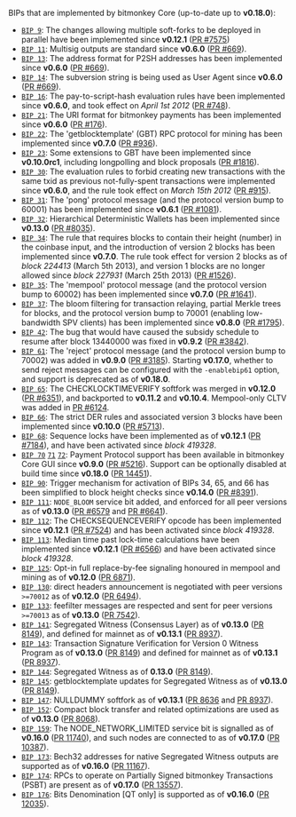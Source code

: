 BIPs that are implemented by bitmonkey Core (up-to-date up to **v0.18.0**):

* [`BIP 9`](https://github.com/bitmonkey/bips/blob/master/bip-0009.mediawiki): The changes allowing multiple soft-forks to be deployed in parallel have been implemented since **v0.12.1**  ([PR #7575](https://github.com/bitmonkey/bitmonkey/pull/7575))
* [`BIP 11`](https://github.com/bitmonkey/bips/blob/master/bip-0011.mediawiki): Multisig outputs are standard since **v0.6.0** ([PR #669](https://github.com/bitmonkey/bitmonkey/pull/669)).
* [`BIP 13`](https://github.com/bitmonkey/bips/blob/master/bip-0013.mediawiki): The address format for P2SH addresses has been implemented since **v0.6.0** ([PR #669](https://github.com/bitmonkey/bitmonkey/pull/669)).
* [`BIP 14`](https://github.com/bitmonkey/bips/blob/master/bip-0014.mediawiki): The subversion string is being used as User Agent since **v0.6.0** ([PR #669](https://github.com/bitmonkey/bitmonkey/pull/669)).
* [`BIP 16`](https://github.com/bitmonkey/bips/blob/master/bip-0016.mediawiki): The pay-to-script-hash evaluation rules have been implemented since **v0.6.0**, and took effect on *April 1st 2012* ([PR #748](https://github.com/bitmonkey/bitmonkey/pull/748)).
* [`BIP 21`](https://github.com/bitmonkey/bips/blob/master/bip-0021.mediawiki): The URI format for bitmonkey payments has been implemented since **v0.6.0** ([PR #176](https://github.com/bitmonkey/bitmonkey/pull/176)).
* [`BIP 22`](https://github.com/bitmonkey/bips/blob/master/bip-0022.mediawiki): The 'getblocktemplate' (GBT) RPC protocol for mining has been implemented since **v0.7.0** ([PR #936](https://github.com/bitmonkey/bitmonkey/pull/936)).
* [`BIP 23`](https://github.com/bitmonkey/bips/blob/master/bip-0023.mediawiki): Some extensions to GBT have been implemented since **v0.10.0rc1**, including longpolling and block proposals ([PR #1816](https://github.com/bitmonkey/bitmonkey/pull/1816)).
* [`BIP 30`](https://github.com/bitmonkey/bips/blob/master/bip-0030.mediawiki): The evaluation rules to forbid creating new transactions with the same txid as previous not-fully-spent transactions were implemented since **v0.6.0**, and the rule took effect on *March 15th 2012* ([PR #915](https://github.com/bitmonkey/bitmonkey/pull/915)).
* [`BIP 31`](https://github.com/bitmonkey/bips/blob/master/bip-0031.mediawiki): The 'pong' protocol message (and the protocol version bump to 60001) has been implemented since **v0.6.1** ([PR #1081](https://github.com/bitmonkey/bitmonkey/pull/1081)).
* [`BIP 32`](https://github.com/bitmonkey/bips/blob/master/bip-0032.mediawiki): Hierarchical Deterministic Wallets has been implemented since **v0.13.0** ([PR #8035](https://github.com/bitmonkey/bitmonkey/pull/8035)).
* [`BIP 34`](https://github.com/bitmonkey/bips/blob/master/bip-0034.mediawiki): The rule that requires blocks to contain their height (number) in the coinbase input, and the introduction of version 2 blocks has been implemented since **v0.7.0**. The rule took effect for version 2 blocks as of *block 224413* (March 5th 2013), and version 1 blocks are no longer allowed since *block 227931* (March 25th 2013) ([PR #1526](https://github.com/bitmonkey/bitmonkey/pull/1526)).
* [`BIP 35`](https://github.com/bitmonkey/bips/blob/master/bip-0035.mediawiki): The 'mempool' protocol message (and the protocol version bump to 60002) has been implemented since **v0.7.0** ([PR #1641](https://github.com/bitmonkey/bitmonkey/pull/1641)).
* [`BIP 37`](https://github.com/bitmonkey/bips/blob/master/bip-0037.mediawiki): The bloom filtering for transaction relaying, partial Merkle trees for blocks, and the protocol version bump to 70001 (enabling low-bandwidth SPV clients) has been implemented since **v0.8.0** ([PR #1795](https://github.com/bitmonkey/bitmonkey/pull/1795)).
* [`BIP 42`](https://github.com/bitmonkey/bips/blob/master/bip-0042.mediawiki): The bug that would have caused the subsidy schedule to resume after block 13440000 was fixed in **v0.9.2** ([PR #3842](https://github.com/bitmonkey/bitmonkey/pull/3842)).
* [`BIP 61`](https://github.com/bitmonkey/bips/blob/master/bip-0061.mediawiki): The 'reject' protocol message (and the protocol version bump to 70002) was added in **v0.9.0** ([PR #3185](https://github.com/bitmonkey/bitmonkey/pull/3185)). Starting **v0.17.0**, whether to send reject messages can be configured with the `-enablebip61` option, and support is deprecated as of **v0.18.0**.
* [`BIP 65`](https://github.com/bitmonkey/bips/blob/master/bip-0065.mediawiki): The CHECKLOCKTIMEVERIFY softfork was merged in **v0.12.0** ([PR #6351](https://github.com/bitmonkey/bitmonkey/pull/6351)), and backported to **v0.11.2** and **v0.10.4**. Mempool-only CLTV was added in [PR #6124](https://github.com/bitmonkey/bitmonkey/pull/6124).
* [`BIP 66`](https://github.com/bitmonkey/bips/blob/master/bip-0066.mediawiki): The strict DER rules and associated version 3 blocks have been implemented since **v0.10.0** ([PR #5713](https://github.com/bitmonkey/bitmonkey/pull/5713)).
* [`BIP 68`](https://github.com/bitmonkey/bips/blob/master/bip-0068.mediawiki): Sequence locks have been implemented as of **v0.12.1**  ([PR #7184](https://github.com/bitmonkey/bitmonkey/pull/7184)), and have been activated since *block 419328*.
* [`BIP 70`](https://github.com/bitmonkey/bips/blob/master/bip-0070.mediawiki) [`71`](https://github.com/bitmonkey/bips/blob/master/bip-0071.mediawiki) [`72`](https://github.com/bitmonkey/bips/blob/master/bip-0072.mediawiki): Payment Protocol support has been available in bitmonkey Core GUI since **v0.9.0** ([PR #5216](https://github.com/bitmonkey/bitmonkey/pull/5216)). Support can be optionally disabled at build time since **v0.18.0** ([PR 14451](https://github.com/bitmonkey/bitmonkey/pull/14451)).
* [`BIP 90`](https://github.com/bitmonkey/bips/blob/master/bip-0090.mediawiki): Trigger mechanism for activation of BIPs 34, 65, and 66 has been simplified to block height checks since **v0.14.0** ([PR #8391](https://github.com/bitmonkey/bitmonkey/pull/8391)).
* [`BIP 111`](https://github.com/bitmonkey/bips/blob/master/bip-0111.mediawiki): `NODE_BLOOM` service bit added, and enforced for all peer versions as of **v0.13.0** ([PR #6579](https://github.com/bitmonkey/bitmonkey/pull/6579) and [PR #6641](https://github.com/bitmonkey/bitmonkey/pull/6641)).
* [`BIP 112`](https://github.com/bitmonkey/bips/blob/master/bip-0112.mediawiki): The CHECKSEQUENCEVERIFY opcode has been implemented since **v0.12.1** ([PR #7524](https://github.com/bitmonkey/bitmonkey/pull/7524)) and has been activated since *block 419328*.
* [`BIP 113`](https://github.com/bitmonkey/bips/blob/master/bip-0113.mediawiki): Median time past lock-time calculations have been implemented since **v0.12.1** ([PR #6566](https://github.com/bitmonkey/bitmonkey/pull/6566)) and have been activated since *block 419328*.
* [`BIP 125`](https://github.com/bitmonkey/bips/blob/master/bip-0125.mediawiki): Opt-in full replace-by-fee signaling honoured in mempool and mining as of **v0.12.0** ([PR 6871](https://github.com/bitmonkey/bitmonkey/pull/6871)).
* [`BIP 130`](https://github.com/bitmonkey/bips/blob/master/bip-0130.mediawiki): direct headers announcement is negotiated with peer versions `>=70012` as of **v0.12.0** ([PR 6494](https://github.com/bitmonkey/bitmonkey/pull/6494)).
* [`BIP 133`](https://github.com/bitmonkey/bips/blob/master/bip-0133.mediawiki): feefilter messages are respected and sent for peer versions `>=70013` as of **v0.13.0** ([PR 7542](https://github.com/bitmonkey/bitmonkey/pull/7542)).
* [`BIP 141`](https://github.com/bitmonkey/bips/blob/master/bip-0141.mediawiki): Segregated Witness (Consensus Layer) as of **v0.13.0** ([PR 8149](https://github.com/bitmonkey/bitmonkey/pull/8149)), and defined for mainnet as of **v0.13.1** ([PR 8937](https://github.com/bitmonkey/bitmonkey/pull/8937)).
* [`BIP 143`](https://github.com/bitmonkey/bips/blob/master/bip-0143.mediawiki): Transaction Signature Verification for Version 0 Witness Program as of **v0.13.0** ([PR 8149](https://github.com/bitmonkey/bitmonkey/pull/8149)) and defined for mainnet as of **v0.13.1** ([PR 8937](https://github.com/bitmonkey/bitmonkey/pull/8937)).
* [`BIP 144`](https://github.com/bitmonkey/bips/blob/master/bip-0144.mediawiki): Segregated Witness as of **0.13.0** ([PR 8149](https://github.com/bitmonkey/bitmonkey/pull/8149)).
* [`BIP 145`](https://github.com/bitmonkey/bips/blob/master/bip-0145.mediawiki): getblocktemplate updates for Segregated Witness as of **v0.13.0** ([PR 8149](https://github.com/bitmonkey/bitmonkey/pull/8149)).
* [`BIP 147`](https://github.com/bitmonkey/bips/blob/master/bip-0147.mediawiki): NULLDUMMY softfork as of **v0.13.1** ([PR 8636](https://github.com/bitmonkey/bitmonkey/pull/8636) and [PR 8937](https://github.com/bitmonkey/bitmonkey/pull/8937)).
* [`BIP 152`](https://github.com/bitmonkey/bips/blob/master/bip-0152.mediawiki): Compact block transfer and related optimizations are used as of **v0.13.0** ([PR 8068](https://github.com/bitmonkey/bitmonkey/pull/8068)).
* [`BIP 159`](https://github.com/bitmonkey/bips/blob/master/bip-0159.mediawiki): The NODE_NETWORK_LIMITED service bit is signalled as of **v0.16.0** ([PR 11740](https://github.com/bitmonkey/bitmonkey/pull/11740)), and such nodes are connected to as of **v0.17.0** ([PR 10387](https://github.com/bitmonkey/bitmonkey/pull/10387)).
* [`BIP 173`](https://github.com/bitmonkey/bips/blob/master/bip-0173.mediawiki): Bech32 addresses for native Segregated Witness outputs are supported as of **v0.16.0** ([PR 11167](https://github.com/bitmonkey/bitmonkey/pull/11167)).
* [`BIP 174`](https://github.com/bitmonkey/bips/blob/master/bip-0174.mediawiki): RPCs to operate on Partially Signed bitmonkey Transactions (PSBT) are present as of **v0.17.0** ([PR 13557](https://github.com/bitmonkey/bitmonkey/pull/13557)).
* [`BIP 176`](https://github.com/bitmonkey/bips/blob/master/bip-0176.mediawiki): Bits Denomination [QT only] is supported as of **v0.16.0** ([PR 12035](https://github.com/bitmonkey/bitmonkey/pull/12035)).
